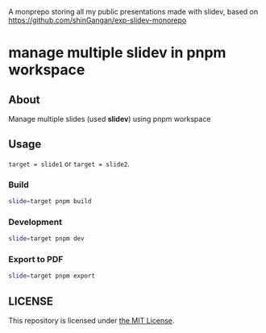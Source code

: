 A monprepo storing all my public presentations made with slidev, based on https://github.com/shinGangan/exp-slidev-monorepo 

# manage multiple slidev in pnpm workspace

## About

Manage multiple slides (used **slidev**) using pnpm workspace

## Usage

`target = slide1` or `target = slide2`.

### Build

```sh
slide=target pnpm build
```

### Development

```sh
slide=target pnpm dev
```

### Export to PDF

```sh
slide=target pnpm export
```
## LICENSE

This repository is licensed under [the MIT License](./LICENSE).